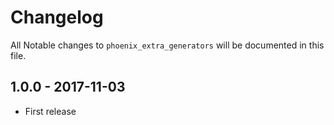 # Changelog

All Notable changes to `phoenix_extra_generators` will be documented in this file.

## 1.0.0 - 2017-11-03

- First release
